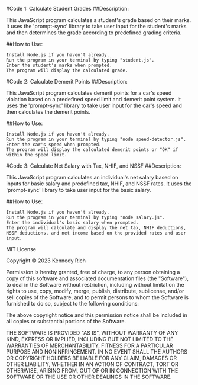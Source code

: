 #Code 1: Calculate Student Grades
##Description:

This JavaScript program calculates a student's grade based on their marks. It uses the 'prompt-sync' library to take user input for the student's marks and then determines the grade according to predefined grading criteria.

##How to Use:

    Install Node.js if you haven't already.
    Run the program in your terminal by typing "student.js".
    Enter the student's marks when prompted.
    The program will display the calculated grade.
    
#Code 2: Calculate Demerit Points
##Description:

This JavaScript program calculates demerit points for a car's speed violation based on a predefined speed limit and demerit point system. It uses the 'prompt-sync' library to take user input for the car's speed and then calculates the demerit points.

##How to Use:

    Install Node.js if you haven't already.
    Run the program in your terminal by typing "node speed-detector.js".
    Enter the car's speed when prompted.
    The program will display the calculated demerit points or "OK" if within the speed limit.



#Code 3: Calculate Net Salary with Tax, NHIF, and NSSF
##Description:

This JavaScript program calculates an individual's net salary based on inputs for basic salary and predefined tax, NHIF, and NSSF rates. It uses the 'prompt-sync' library to take user input for the basic salary.

##How to Use:

    Install Node.js if you haven't already.
    Run the program in your terminal by typing "node salary.js".
    Enter the individual's basic salary when prompted.
    The program will calculate and display the net tax, NHIF deductions, NSSF deductions, and net income based on the provided rates and user input.


MIT License

Copyright © 2023 Kennedy Rich

Permission is hereby granted, free of charge, to any person obtaining a copy of this software and associated documentation files (the "Software"), to deal in the Software without restriction, including without limitation the rights to use, copy, modify, merge, publish, distribute, sublicense, and/or sell copies of the Software, and to permit persons to whom the Software is furnished to do so, subject to the following conditions:

The above copyright notice and this permission notice shall be included in all copies or substantial portions of the Software.

THE SOFTWARE IS PROVIDED "AS IS", WITHOUT WARRANTY OF ANY KIND, EXPRESS OR IMPLIED, INCLUDING BUT NOT LIMITED TO THE WARRANTIES OF MERCHANTABILITY, FITNESS FOR A PARTICULAR PURPOSE AND NONINFRINGEMENT. IN NO EVENT SHALL THE AUTHORS OR COPYRIGHT HOLDERS BE LIABLE FOR ANY CLAIM, DAMAGES OR OTHER LIABILITY, WHETHER IN AN ACTION OF CONTRACT, TORT OR OTHERWISE, ARISING FROM, OUT OF OR IN CONNECTION WITH THE SOFTWARE OR THE USE OR OTHER DEALINGS IN THE SOFTWARE.